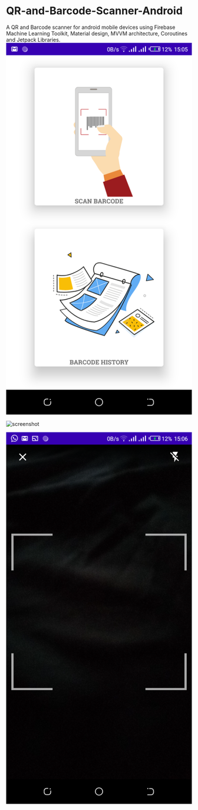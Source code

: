 # QR-and-Barcode-Scanner-Android
A QR and Barcode scanner for android mobile devices using Firebase Machine Learning Toolkit, Material design, MVVM architecture, Coroutines and Jetpack Libraries.
![screenshot](assets/scr1.png)

![screenshot](assets/scr2.png)

![screenshot](assets/scr3.png)
